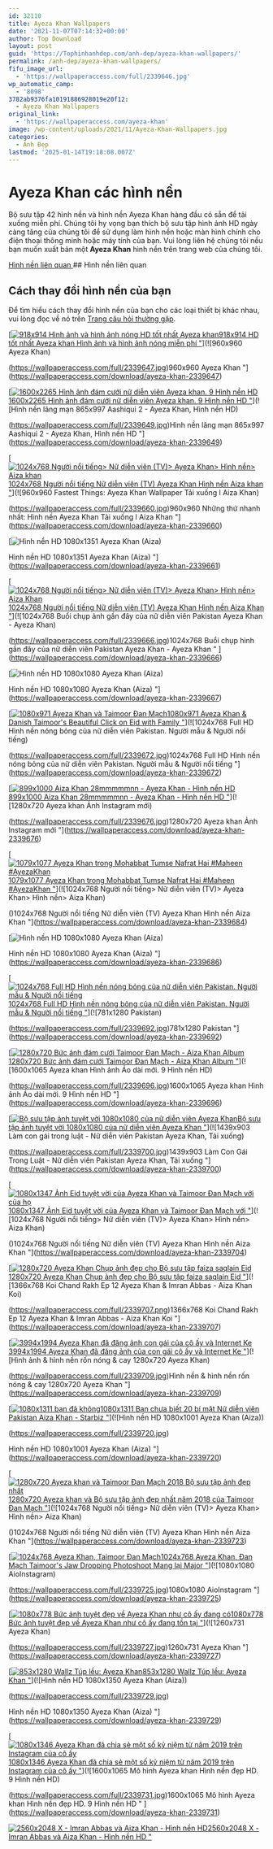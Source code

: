 ```yaml
---
id: 32110
title: Ayeza Khan Wallpapers
date: '2021-11-07T07:14:32+00:00'
author: Top Download
layout: post
guid: 'https://Tophinhanhdep.com/anh-dep/ayeza-khan-wallpapers/'
permalink: /anh-dep/ayeza-khan-wallpapers/
fifu_image_url:
  - 'https://wallpaperaccess.com/full/2339646.jpg'
wp_automatic_camp:
  - '8098'
3782ab9376fa10191886928019e20f12:
  - Ayeza Khan Wallpapers
original_link:
  - 'https://wallpaperaccess.com/ayeza-khan'
image: /wp-content/uploads/2021/11/Ayeza-Khan-Wallpapers.jpg
categories:
  - Ảnh Đẹp
lastmod: '2025-01-14T19:18:08.007Z'
---
```

# Ayeza Khan các hình nền

Bộ sưu tập 42 hình nền và hình nền Ayeza Khan hàng đầu có sẵn để tải xuống miễn phí. Chúng tôi hy vọng bạn thích bộ sưu tập hình ảnh HD ngày càng tăng của chúng tôi để sử dụng làm hình nền hoặc màn hình chính cho điện thoại thông minh hoặc máy tính của bạn. Vui lòng liên hệ chúng tôi nếu bạn muốn xuất bản một **Ayeza Khan** hình nền trên trang web của chúng tôi.

[Hình nền liên quan ](#related) ## Hình nền liên quan

## Cách thay đổi hình nền của bạn

Để tìm hiểu cách thay đổi hình nền của bạn cho các loại thiết bị khác nhau, vui lòng đọc về nó trên [Trang câu hỏi thường gặp](https://tophinhanhdep.com/faq/).

  
[[![918x914 Hình ảnh và hình ảnh nóng HD tốt nhất Ayeza khan](https://wallpaperaccess.com/full/2339646.jpg)918x914 HD tốt nhất Ayeza khan Hình ảnh và hình ảnh nóng miễn phí "](https://wallpaperaccess.com/download/ayeza-khan-2339646)](![960x960 Ayeza Khan)

(https://wallpaperaccess.com/full/2339647.jpg)960x960 Ayeza Khan "](https://wallpaperaccess.com/download/ayeza-khan-2339647)

[[![1600x2265 Hình ảnh đám cưới nữ diễn viên Ayeza khan.  9 Hình nền HD](https://wallpaperaccess.com/full/2339648.jpg)1600x2265 Hình ảnh đám cưới nữ diễn viên Ayeza khan. 9 Hình nền HD "](https://wallpaperaccess.com/download/ayeza-khan-2339648)](![Hình nền lãng mạn 865x997 Aashiqui 2 - Ayeza Khan, Hình nền HD)

(https://wallpaperaccess.com/full/2339649.jpg)Hình nền lãng mạn 865x997 Aashiqui 2 - Ayeza Khan, Hình nền HD "](https://wallpaperaccess.com/download/ayeza-khan-2339649)

[[![1024x768 Người nổi tiếng> Nữ diễn viên (TV)> Ayeza Khan> Hình nền> Aiza khan]()1024x768 Người nổi tiếng Nữ diễn viên (TV) Ayeza Khan Hình nền Aiza khan "](https://wallpaperaccess.com/download/ayeza-khan-2339658)](![960x960 Fastest Things: Ayeza Khan Wallpaper Tải xuống l Aiza Khan)

(https://wallpaperaccess.com/full/2339660.jpg)960x960 Những thứ nhanh nhất: Hình nền Ayeza Khan Tải xuống l Aiza Khan "](https://wallpaperaccess.com/download/ayeza-khan-2339660)

[![Hình nền HD 1080x1351 Ayeza Khan (Aiza)](https://wallpaperaccess.com/full/2339661.jpg)

Hình nền HD 1080x1351 Ayeza Khan (Aiza) "](https://wallpaperaccess.com/download/ayeza-khan-2339661)

[[![1024x768 Người nổi tiếng> Nữ diễn viên (TV)> Ayeza Khan> Hình nền> Aiza Khan]()1024x768 Người nổi tiếng Nữ diễn viên (TV) Ayeza Khan Hình nền Aiza Khan "](https://wallpaperaccess.com/download/ayeza-khan-2339664)](![1024x768 Buổi chụp ảnh gần đây của nữ diễn viên Pakistan Ayeza Khan - Ayeza Khan)

(https://wallpaperaccess.com/full/2339666.jpg)1024x768 Buổi chụp hình gần đây của nữ diễn viên Pakistan Ayeza Khan - Ayeza Khan " ](https://wallpaperaccess.com/download/ayeza-khan-2339666)

[![Hình nền HD 1080x1080 Ayeza Khan (Aiza)](https://wallpaperaccess.com/full/2339667.jpg)

Hình nền HD 1080x1080 Ayeza Khan (Aiza) "](https://wallpaperaccess.com/download/ayeza-khan-2339667)

[[![1080x971 Ayeza Khan và Taimoor Đan Mạch](https://wallpaperaccess.com/full/2339670.jpg)1080x971 Ayeza Khan &amp; Danish Taimoor's Beautiful Click on Eid with Family "](https://wallpaperaccess.com/download/ayeza-khan-2339670)](![1024x768 Full HD Hình nền nóng bỏng của nữ diễn viên Pakistan.  Người mẫu & Người nổi tiếng)

(https://wallpaperaccess.com/full/2339672.jpg)1024x768 Full HD Hình nền nóng bỏng của nữ diễn viên Pakistan. Người mẫu &amp; Người nổi tiếng "](https://wallpaperaccess.com/download/ayeza-khan-2339672)

[[![899x1000 Aiza Khan 28mmmmmnn - Ayeza Khan - Hình nền HD](https://wallpaperaccess.com/full/2339674.jpg)899x1000 Aiza Khan 28mmmmmnn - Ayeza Khan - Hình nền HD "](https://wallpaperaccess.com/download/ayeza-khan-2339674)](![1280x720 Ayeza khan Ảnh Instagram mới)

(https://wallpaperaccess.com/full/2339676.jpg)1280x720 Ayeza khan Ảnh Instagram mới "](https://wallpaperaccess.com/download/ayeza-khan-2339676)

[[![1079x1077 Ayeza Khan trong Mohabbat Tumse Nafrat Hai #Maheen #AyezaKhan](https://wallpaperaccess.com/full/2339678.jpg)1079x1077 Ayeza Khan trong Mohabbat Tumse Nafrat Hai #Maheen #AyezaKhan "](https://wallpaperaccess.com/download/ayeza-khan-2339678)](![1024x768 Người nổi tiếng> Nữ diễn viên (TV)> Ayeza Khan> Hình nền> Aiza Khan)

()1024x768 Người nổi tiếng Nữ diễn viên (TV) Ayeza Khan Hình nền Aiza Khan "](https://wallpaperaccess.com/download/ayeza-khan-2339684)

[![Hình nền HD 1080x1080 Ayeza Khan (Aiza)](https://wallpaperaccess.com/full/2339686.jpg)

Hình nền HD 1080x1080 Ayeza Khan (Aiza) "](https://wallpaperaccess.com/download/ayeza-khan-2339686)

[[![1024x768 Full HD Hình nền nóng bỏng của nữ diễn viên Pakistan.  Người mẫu & Người nổi tiếng](https://wallpaperaccess.com/full/2339690.jpg)1024x768 Full HD Hình nền nóng bỏng của nữ diễn viên Pakistan. Người mẫu &amp; Người nổi tiếng "](https://wallpaperaccess.com/download/ayeza-khan-2339690)](![781x1280 Pakistan)

(https://wallpaperaccess.com/full/2339692.jpg)781x1280 Pakistan "](https://wallpaperaccess.com/download/ayeza-khan-2339692)

[[![1280x720 Bức ảnh đám cưới Taimoor Đan Mạch - Aiza Khan Album](https://wallpaperaccess.com/full/2339693.jpg)1280x720 Bức ảnh đám cưới Taimoor Đan Mạch - Aiza Khan Album "](https://wallpaperaccess.com/download/ayeza-khan-2339693)](![1600x1065 Ayeza khan Hình ảnh Áo dài mới.  9 Hình nền HD)

(https://wallpaperaccess.com/full/2339696.jpg)1600x1065 Ayeza khan Hình ảnh Áo dài mới. 9 Hình nền HD "](https://wallpaperaccess.com/download/ayeza-khan-2339696)

[[![Bộ sưu tập ảnh tuyệt vời 1080x1080 của nữ diễn viên Ayeza Khan](https://wallpaperaccess.com/full/2339698.jpg)Bộ sưu tập ảnh tuyệt vời 1080x1080 của nữ diễn viên Ayeza Khan "](https://wallpaperaccess.com/download/ayeza-khan-2339698)](![1439x903 Làm con gái trong luật - Nữ diễn viên Pakistan Ayeza Khan, Tải xuống)

(https://wallpaperaccess.com/full/2339700.jpg)1439x903 Làm Con Gái Trong Luật - Nữ diễn viên Pakistan Ayeza Khan, Tải xuống "](https://wallpaperaccess.com/download/ayeza-khan-2339700)

[[![1080x1347 Ảnh Eid tuyệt vời của Ayeza Khan và Taimoor Đan Mạch với của họ](https://wallpaperaccess.com/full/2339701.jpg)1080x1347 Ảnh Eid tuyệt vời của Ayeza Khan và Taimoor Đan Mạch với "](https://wallpaperaccess.com/download/ayeza-khan-2339701)](![1024x768 Người nổi tiếng> Nữ diễn viên (TV)> Ayeza Khan> Hình nền> Aiza Khan)

()1024x768 Người nổi tiếng Nữ diễn viên (TV) Ayeza Khan Hình nền Aiza Khan "](https://wallpaperaccess.com/download/ayeza-khan-2339704)

[[![1280x720 Ayeza Khan Chụp ảnh đẹp cho Bộ sưu tập faiza saqlain Eid](https://wallpaperaccess.com/full/2339706.jpg)1280x720 Ayeza Khan Chụp ảnh đẹp cho Bộ sưu tập faiza saqlain Eid "](https://wallpaperaccess.com/download/ayeza-khan-2339706)](![1366x768 Koi Chand Rakh Ep 12 Ayeza Khan & Imran Abbas - Aiza Khan Koi)

(https://wallpaperaccess.com/full/2339707.png)1366x768 Koi Chand Rakh Ep 12 Ayeza Khan &amp; Imran Abbas - Aiza Khan Koi "](https://wallpaperaccess.com/download/ayeza-khan-2339707)

[[![3994x1994 Ayeza Khan đã đăng ảnh con gái của cô ấy và Internet Ke](https://wallpaperaccess.com/full/2339708.jpg)3994x1994 Ayeza Khan đã đăng ảnh của con gái cô ấy và Internet Ke "](https://wallpaperaccess.com/download/ayeza-khan-2339708)](![Hình ảnh & hình nền rốn nóng & cay 1280x720 Ayeza Khan)

(https://wallpaperaccess.com/full/2339709.jpg)Hình nền &amp; hình nền rốn nóng &amp; cay 1280x720 Ayeza Khan "](https://wallpaperaccess.com/download/ayeza-khan-2339709)

[[![1080x1311 bạn đã không](https://wallpaperaccess.com/full/2339715.jpg)1080x1311 Bạn chưa biết 20 bí mật Nữ diễn viên Pakistan Aiza Khan - Starbiz "](https://wallpaperaccess.com/download/ayeza-khan-2339715)](![Hình nền HD 1080x1001 Ayeza Khan (Aiza))

(https://wallpaperaccess.com/full/2339720.jpg)

Hình nền HD 1080x1001 Ayeza Khan (Aiza) "](https://wallpaperaccess.com/download/ayeza-khan-2339720)

[[![1280x720 Ayeza khan và Taimoor Đan Mạch 2018 Bộ sưu tập ảnh đẹp nhất](https://wallpaperaccess.com/full/2339721.jpg)1280x720 Ayeza khan và Bộ sưu tập ảnh đẹp nhất năm 2018 của Taimoor Đan Mạch "](https://wallpaperaccess.com/download/ayeza-khan-2339721)](![1024x768 Người nổi tiếng> Nữ diễn viên (TV)> Ayeza Khan> Hình nền> Aiza Khan)

()1024x768 Người nổi tiếng Nữ diễn viên (TV) Ayeza Khan Hình nền Aiza Khan "](https://wallpaperaccess.com/download/ayeza-khan-2339723)

[[![1024x768 Ayeza Khan, Taimoor Đan Mạch](https://wallpaperaccess.com/full/2339724.jpg)1024x768 Ayeza Khan, Đan Mạch Taimoor's Jaw Dropping Photoshoot Mang lại Major "](https://wallpaperaccess.com/download/ayeza-khan-2339724)](![1080x1080 AioInstagram)

(https://wallpaperaccess.com/full/2339725.jpg)1080x1080 AioInstagram "](https://wallpaperaccess.com/download/ayeza-khan-2339725)

[[![1080x778 Bức ảnh tuyệt đẹp về Ayeza Khan như cô ấy đang có](https://wallpaperaccess.com/full/2339726.jpg)1080x778 Bức ảnh tuyệt đẹp về Ayeza Khan như cô ấy đang tồn tại "](https://wallpaperaccess.com/download/ayeza-khan-2339726)](![1260x731 Ayeza Khan)

(https://wallpaperaccess.com/full/2339727.jpg)1260x731 Ayeza Khan "](https://wallpaperaccess.com/download/ayeza-khan-2339727)

[[![853x1280 Wallz Túp lều: Ayeza Khan](https://wallpaperaccess.com/full/2339728.jpg)853x1280 Wallz Túp lều: Ayeza Khan "](https://wallpaperaccess.com/download/ayeza-khan-2339728)](![Hình nền HD 1080x1350 Ayeza Khan (Aiza))

(https://wallpaperaccess.com/full/2339729.jpg)

Hình nền HD 1080x1350 Ayeza Khan (Aiza) "](https://wallpaperaccess.com/download/ayeza-khan-2339729)

[[![1080x1346 Ayeza Khan đã chia sẻ một số kỷ niệm từ năm 2019 trên Instagram của cô ấy](https://wallpaperaccess.com/full/2339730.jpg)1080x1346 Ayeza Khan đã chia sẻ một số kỷ niệm từ năm 2019 trên Instagram của cô ấy "](https://wallpaperaccess.com/download/ayeza-khan-2339730)](![1600x1065 Mô hình Ayeza khan Hình nền đẹp HD.  9 Hình nền HD)

(https://wallpaperaccess.com/full/2339731.jpg)1600x1065 Mô hình Ayeza khan Hình nền đẹp HD. 9 Hình nền HD " ](https://wallpaperaccess.com/download/ayeza-khan-2339731)

[![2560x2048 X - Imran Abbas và Aiza Khan - Hình nền HD](https://wallpaperaccess.com/full/2339732.jpg)2560x2048 X - Imran Abbas và Aiza Khan - Hình nền HD "](https://wallpaperaccess.com/download/ayeza-khan-2339732)
